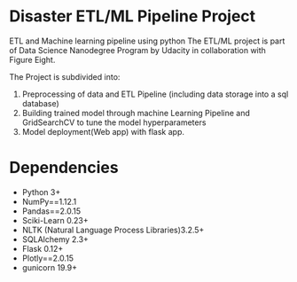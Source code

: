 # Disaster ETL/ML Pipeline Project
ETL and Machine learning pipeline using python
The ETL/ML project is part of Data Science Nanodegree Program by Udacity in collaboration with Figure Eight. 

The Project is subdivided into:
1. Preprocessing of data and ETL Pipeline (including data storage into a sql database)
2. Building trained model through machine Learning Pipeline and GridSearchCV to tune the model hyperparameters
3. Model deployment(Web app) with flask app.

# Dependencies
- Python 3+
- NumPy==1.12.1
- Pandas==2.0.15
- Sciki-Learn 0.23+
- NLTK (Natural Language Process Libraries)3.2.5+
- SQLAlchemy 2.3+
- Flask 0.12+
- Plotly==2.0.15
- gunicorn 19.9+
